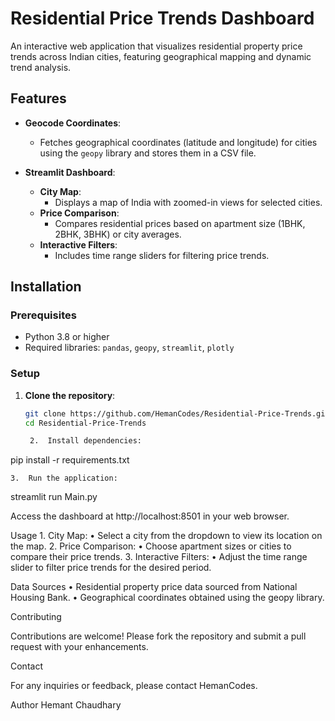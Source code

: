 # Residential Price Trends Dashboard

An interactive web application that visualizes residential property price trends across Indian cities, featuring geographical mapping and dynamic trend analysis.

## Features

- **Geocode Coordinates**:
  - Fetches geographical coordinates (latitude and longitude) for cities using the `geopy` library and stores them in a CSV file.

- **Streamlit Dashboard**:
  - **City Map**:
    - Displays a map of India with zoomed-in views for selected cities.
  - **Price Comparison**:
    - Compares residential prices based on apartment size (1BHK, 2BHK, 3BHK) or city averages.
  - **Interactive Filters**:
    - Includes time range sliders for filtering price trends.

## Installation

### Prerequisites

- Python 3.8 or higher
- Required libraries: `pandas`, `geopy`, `streamlit`, `plotly`

### Setup

1. **Clone the repository**:

   ```bash
   git clone https://github.com/HemanCodes/Residential-Price-Trends.git
   cd Residential-Price-Trends

	2.	Install dependencies:

pip install -r requirements.txt

	3.	Run the application:

streamlit run Main.py

Access the dashboard at http://localhost:8501 in your web browser.

Usage
	1.	City Map:
	•	Select a city from the dropdown to view its location on the map.
	2.	Price Comparison:
	•	Choose apartment sizes or cities to compare their price trends.
	3.	Interactive Filters:
	•	Adjust the time range slider to filter price trends for the desired period.

Data Sources
	•	Residential property price data sourced from National Housing Bank.
	•	Geographical coordinates obtained using the geopy library.

Contributing

Contributions are welcome! Please fork the repository and submit a pull request with your enhancements.

Contact

For any inquiries or feedback, please contact HemanCodes.

Author
Hemant Chaudhary